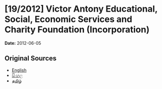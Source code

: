 # [19/2012] Victor Antony Educational, Social, Economic Services and Charity Foundation (Incorporation)

**Date:** 2012-06-05

## Original Sources

- [English](https://documents.gov.lk/view/bills/2012/6/19-2012_E.pdf)
- [සිංහල](https://documents.gov.lk/view/bills/2012/6/19-2012_S.pdf)
- [தமிழ்](https://documents.gov.lk/view/bills/2012/6/19-2012_T.pdf)
